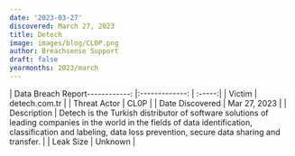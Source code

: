 ```yaml
---
date: '2023-03-27'
discovered: March 27, 2023
title: Detech
image: images/blog/CL0P.png
author: Breachsense Support
draft: false
yearmonths: 2023/march
---
```


| Data Breach Report------------:     |:-------------:    | :-----:|
| Victim      | detech.com.tr      | 
| Threat Actor      | CL0P      | 
| Date Discovered      | Mar 27, 2023      | 
| Description      | Detech is the Turkish distributor of software solutions of leading companies in the world in the fields of data identification, classification and labeling, data loss prevention, secure data sharing and transfer.      | 
| Leak Size      | Unknown      | 

